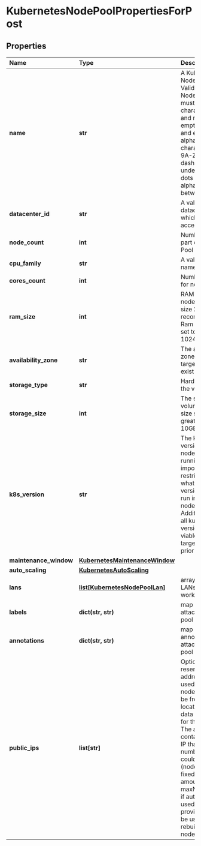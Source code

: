 # KubernetesNodePoolPropertiesForPost

## Properties

| Name | Type | Description | Notes |
| :--- | :--- | :--- | :--- |
| **name** | **str** | A Kubernetes Node Pool Name. Valid Kubernetes Node Pool name must be 63 characters or less and must be empty or begin and end with an alphanumeric character \(\[a-z0-9A-Z\]\) with dashes \(-\), underscores \(\_\), dots \(.\), and alphanumerics between. |  |
| **datacenter\_id** | **str** | A valid uuid of the datacenter on which user has access |  |
| **node\_count** | **int** | Number of nodes part of the Node Pool |  |
| **cpu\_family** | **str** | A valid cpu family name |  |
| **cores\_count** | **int** | Number of cores for node |  |
| **ram\_size** | **int** | RAM size for node, minimum size 2048MB is recommended. Ram size must be set to multiple of 1024MB. |  |
| **availability\_zone** | **str** | The availability zone in which the target VM should exist |  |
| **storage\_type** | **str** | Hardware type of the volume |  |
| **storage\_size** | **int** | The size of the volume in GB. The size should be greater than 10GB. |  |
| **k8s\_version** | **str** | The kubernetes version in which a nodepool is running. This imposes restrictions on what kubernetes versions can be run in a cluster's nodepools. Additionally, not all kubernetes versions are viable upgrade targets for all prior versions. | \[optional\] |
| **maintenance\_window** | [**KubernetesMaintenanceWindow**](kubernetesmaintenancewindow.md) |  | \[optional\] |
| **auto\_scaling** | [**KubernetesAutoScaling**](kubernetesautoscaling.md) |  | \[optional\] |
| **lans** | [**list\[KubernetesNodePoolLan\]**](kubernetesnodepoollan.md) | array of additional LANs attached to worker nodes | \[optional\] |
| **labels** | **dict\(str, str\)** | map of labels attached to node pool | \[optional\] |
| **annotations** | **dict\(str, str\)** | map of annotations attached to node pool | \[optional\] |
| **public\_ips** | **list\[str\]** | Optional array of reserved public IP addresses to be used by the nodes. IPs must be from same location as the data center used for the node pool. The array must contain one extra IP than maximum number of nodes could be. \(nodeCount+1 if fixed node amount or maxNodeCount+1 if auto scaling is used\) The extra provided IP Will be used during rebuilding of nodes. | \[optional\] |


